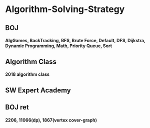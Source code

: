 # Algorithm-Solving-Strategy
## BOJ
#### AlgGames, BackTracking, BFS, Brute Force, Default, DFS, Dijkstra, Dynamic Programming, Math, Priority Queue, Sort
## Algorithm Class
#### 2018 algorithm class
## SW Expert Academy
## BOJ ret
#### 2206, 11066(dp), 1867(vertex cover-graph)